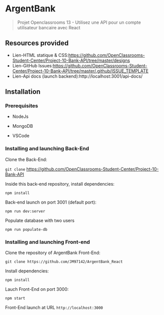 # ArgentBank
> Projet Openclassrooms 13 - Utilisez une API pour un compte utilisateur bancaire avec React

## Resources provided

- Lien-HTML statique & CSS:https://github.com/OpenClassrooms-Student-Center/Project-10-Bank-API/tree/master/designs
- Lien-GitHub Issues:https://github.com/OpenClassrooms-Student-Center/Project-10-Bank-API/tree/master/.github/ISSUE_TEMPLATE
- Lien-Api docs (launch backend):http://localhost:3001/api-docs/

## Installation

### Prerequisites

- NodeJs

- MongoDB

- VSCode

### Installing and launching Back-End

Clone the Back-End:

`git clone` https://github.com/OpenClassrooms-Student-Center/Project-10-Bank-API

Inside this back-end repository, install dependencies:

`npm install`

Back-end launch on port 3001 (default port):

`npm run dev:server`

Populate database with two users

`npm run populate-db`

### Installing and launching Front-end

Clone the repository of ArgentBank Front-End:

`git clone https://github.com/JM97142/ArgentBank_React`

Install dependencies:

`npm install`

Lauch Front-End on port 3000:

`npm start`

Front-End launch at URL `http://localhost:3000`